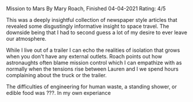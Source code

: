 Mission to Mars
By Mary Roach, Finished 04-04-2021
Rating: 4/5

This was a deeply insightful collection of newspaper style articles that revealed some disgustingly informative insight to space travel.  The downside being that I had to second guess a lot of my desire to ever leave our atmosphere.  

While I live out of a trailer I can echo the realities of isolation that grows when you don't have any external outlets.  Roach points out how astronaughts  often blame mission control which I can empathize with as normally when the tensions rise between Lauren and I we spend hours complaining about the truck or the trailer.

The difficulties of engineering for human waste, a standing shower, or edible food was ???.  In my own experiance